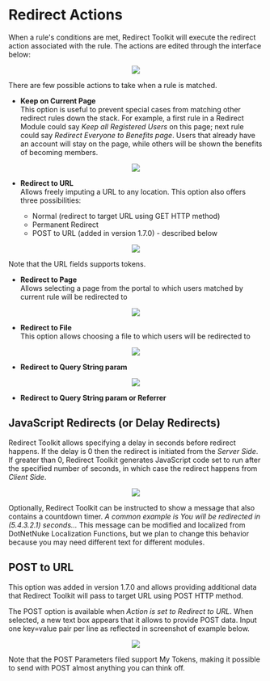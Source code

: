 # Redirect Actions

When a rule's conditions are met, Redirect Toolkit will execute the redirect action associated with the rule. The actions are edited through the interface below:

<div style="text-align:center">

![](\../assets/redirect-actions.png)

</div>

There are few possible actions to take when a rule is matched.

* **Keep on Current Page**<br>
This option is useful to prevent special cases from matching other redirect rules down the stack. For example, a first rule in a Redirect Module could say *Keep all Registered Users* on this page; next rule could say *Redirect Everyone to Benefits page*. Users that already have an account will stay on the page, while others will be shown the benefits of becoming members.

<div style="text-align:center">

![](\../assets/keep-on-current-page.png)

</div>


* **Redirect to URL**<br>
Allows freely imputing a URL to any location. This option also offers three possibilities:

    * Normal (redirect to target URL using GET HTTP method)
    * Permanent Redirect
    * POST to URL (added in version 1.7.0) - described below

<div style="text-align:center">

![](\../assets/redirect-to-url.png)

</div>

Note that the URL fields supports tokens.

* **Redirect to Page**<br>
Allows selecting a page from the portal to which users matched by current rule will be redirected to

<div style="text-align:center">

![](\../assets/redirect-to-page.png)

</div>

* **Redirect to File**<br>
This option allows choosing a file to which users will be redirected to

<div style="text-align:center">

![](\../assets/redirect-to-file.png)

</div>

* **Redirect to Query String param**

<div style="text-align:center">

![](\../assets/redirect-to-query-string-param.png)

</div>

* **Redirect to Query String param or Referrer**

## JavaScript Redirects (or Delay Redirects) 

Redirect Toolkit allows specifying a delay in seconds before redirect happens. If the delay is 0 then the redirect is initiated from the *Server Side*. If greater than 0, Redirect Toolkit generates JavaScript code set to run after the specified number of seconds, in which case the redirect happens from *Client Side*.

<div style="text-align:center">

![](\../assets/delay-redirects.png)

</div>

Optionally, Redirect Toolkit can be instructed to show a message that also contains a countdown timer. *A common example is You will be redirected in (5.4.3.2.1) seconds...*
This message can be modified and localized from DotNetNuke Localization Functions, but we plan to change this behavior because you may need different text for different modules.

## POST to URL
This option was added in version 1.7.0 and allows providing additional data that Redirect Toolkit will pass to target URL using POST HTTP method.

The POST option is available when *Action is set to Redirect to URL*. When selected, a new text box appears that it allows to provide POST data. Input one key=value pair per line as reflected in screenshot of example below.

<div style="text-align:center">

![](\../assets/redirect-toolkit-post-redirect.png)

</div>

Note that the POST Parameters filed support My Tokens, making it possible to send with POST almost anything you can think off.
